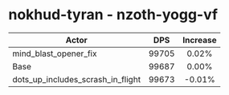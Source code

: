 # nokhud-tyran - nzoth-yogg-vf
| Actor | DPS | Increase |
|---|:---:|:---:|
|mind_blast_opener_fix|99705|0.02%|
|Base|99687|0.00%|
|dots_up_includes_scrash_in_flight|99673|-0.01%|
